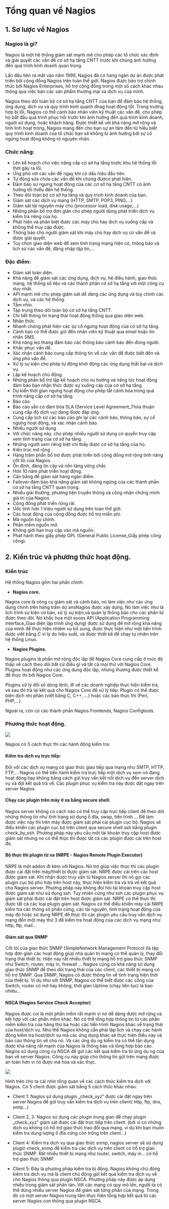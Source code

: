 # Tổng quan về Nagios
## 1. Sơ lược về Nagios
### Nagios là gì?

Nagios là một hệ thống giám sát mạnh mẽ cho phép các tổ chức xác định và giải quyết các vấn đề cơ sở hạ tầng CNTT trước khi chúng ảnh hướng đến quá trình kinh doanh quan trọng.

Lần đầu tiên ra mắt vào năm 1999, Nagios đã có hàng ngàn dự án được phát triển bởi cộng đồng Nagios trên toàn thế giới. Nagios được bảo trợ chính thức bởi Nagios Enterprises, hỗ trợ cộng đồng trong một số cách khác nhau thông qua việc bán các sản phẩm thương mại và dịch vụ của mình.

Nagios theo dõi toàn bộ cơ sở hạ tầng CNTT của bạn để đảm bảo hệ thống, ứng dụng, dich vụ và quy trình kinh quanh đnag hoạt động tốt. Trong trường hợp bị lỗi, Nagios có thể cảnh báo nhân viên kỹ thuật các vấn đề, cho phép họ bắt đầu quá trình phục hồi trước khi ảnh hưởng đến quá trình kinh doanh, người sử dụng, hoặc khách hàng.
Được thiết kế với khả năng mở rộng và tính linh hoạt trong, Nagios mang đến cho bạn sự an tâm đến từ hiểu biết quy trình kinh doanh của tổ chức bạn sẽ không bị ảnh hưởng bởi sự cố ngừng hoạt động không rõ nguyên nhân.

### Chức năng:
- Lên kế hoạch cho việc nâng cấp cơ sở hạ tầng trước khu hệ thống lỗi thời gây ra lỗi.
- Ứng phó với các vấn đề ngay khi có dấu hiệu đầu tiên.
- Tự động sửa chữa các vấn đề khi chúng đượcn phát hiện.
- Đảm bảo sự ngưng hoạt động của các cơ sở hạ tầng CNTT có ảnh hưởng tối thiểu đến hệ thống.
- Theo dõi toàn bộ cơ sở hạ tầng và quy trình kinh doanh của bạn.
- Giám sát các dịch vụ mạng (HTTP, SMTP, POP3, PING,…)
- Giám sát tài nguyên máy chủ (processor load, disk usage,…)
- Những phần bổ trợ đơn giản cho phép người dùng phát triển dịch vụ kiểm tra riêng của họ.
- Phát hiện và phân biệt được các máy chủ hay dich vụ xuống cấp và không thể truy cập được.
- Thông báo cho người giám sát khi máy chủ hay dịch vụ có vấn đề và được giải quyết.
- Tùy chọn giao diện web để xem tình trạng mạng hiện có, thông báo và lịch sử các vấn đề, đăng nhập tập tin,…

### Đặc điểm:
- Giám sát toàn diện.
 -  Khả năng để giám sát các ứng dụng, dịch vụ, hệ điều hành, giao thức mạng, hệ thống số liệu và các thành phần cơ sở hạ tầng với một công cụ duy nhất.
 - API mạnh mẽ cho phép giám sát dễ dàng các ứng dụng và tùy chỉnh các dịch vụ, và các hệ thống.
- Tầm nhìn.
 - Tập trung theo dõi toàn bộ cơ sở hạ tầng CNTT.
 - Chi tiết thông tin trạng thái hoạt động thông qua giao diện web.
- Nhận thức.
 - Nhanh chóng phát hiện các sự cố ngưng hoạt động của cơ sở hạ tầng.
 - Cảnh báo có thể được gửi đến nhân viên kỹ thuật qua email hoặc tin nhắn SMS.
 - Khả năng leo thang đảm bảo các thông báo cảnh báo đến đúng người.
- Khắc phục vấn đề.
 - Xác nhận cảnh báo cung cấp thông tin về các vấn đề được biết đến và ứng phó vấn đề.
 - Xử lý sự kiện cho phép tự động khởi động các ứng dụng thất bại và dịch vụ.
- Lập kế hoạch chủ động.
 - Những phần bổ trợ lập kế hoạch cho xu hướng và năng lực hoạt động đảm bảo bạn nhận thức được sự xuống cáp của cơ sở hạ tầng.
 - Dự kiến thời gian ngưng hoạt động cho phép tắt cảnh bóa trong quá trình nâng cấp cơ sở hạ tầng.
- Báo cáo
 - Báo cáo sẵn có đảm bỏa SLA (Service Level Agreement_Thỏa thuận cung cấp độ dịch vụ) đang được đáp ứng.
 - Cung cấp lịch sử các báo cáo ghi lại các cảnh báo, thông báo, sự cố ngưng hoạt động, và xác nhận cảnh báo.
- Nhiều người sử dụng
 - Với chức năng này, cho phép nhiều người sử dụng có quyền truy cập xem tình trạng của cơ sở hạ tầng.
 - Những người xem riêng biệt chỉ thấy được cơ sở hạ tầng của họ.
- Kiến trúc mở rộng
 - Hàng trăm phần bổ trợ được phát triển bởi cộng đồng mở rộng tính năng cốt lõi của Nagios.
 - Ổn định, đáng tin cậy và nền tảng vững chắc
 - Hơn 10 năm phát triển hoạt động.
 - Cân bằng để giám sát hàng ngàn điểm.
 - Failover đảm bảo khả năng giám sát không ngừng của các thành phần cơ sở hạ tầng CNTT quan trọng.
 - Nhiều giải thưởng, phương tiện truyền thông và công nhận chứng minh giá trị của Nagios.
- Cộng đồng phát triển rộng rãi.
 - Ước tính hơn 1 triệu người sử dụng trên toàn thế giới.
 - Các hoạt động của cộng đồng được hỗ trợ miễn phí.
- Mã nguồn tùy chỉnh.
 - Phần mềm nguồn mở.
 - Không giới hạn truy cập vào mã nguồn.
 - Phát hành theo giấy phép GPL (General Public License_Giấy phép công cộng).

## 2. Kiến trúc và phương thức hoạt động.
### Kiến trúc 
Hệ thống Nagios gồm hai phần chính:

- **Nagios core.**

Nagios core là công cụ giám sát và cảnh báo, nó làm việc như các ứng dụng chính trên hàng trăm dự ansNagios được xây dựng. Nó làm việc như là lịch trình sự kiện cơ bản, xử lý sự kiện,và quản lý thông báo cho các phần tử được theo dõi. Nó khắc họa một sooss API (Application Programming Interface_Giao diện lập trình ứng dụng) được sử dụng để mở rộng khả năng của mình để thực hiện nhiệm vụ bổ sung, được thực hiện như một tiến trình được viết bằng C vì lý do hiệu suất, và được thiết kế để chạy tự nhiên trên hệ thống Linux.

- **Nagios Plugins.**

Nagios plugins là phần mở rộng độc lập để Nagios Core cung cấp ở mức độ thấp về cách theo dõi bất cứ điều gì và tất cả mọi thứ với Nagios Core. Plugins hoạt động như các ứng dụng độc lập, nhưng thương được thiết kế để thực thi bởi Nagios Core.

Plugins xử lý đối số dòng lệnh, đi về các doanh nghiệp thực hiện kiểm tra, và sau đó trả lại kết quả cho Nagios Core để xử lý tiếp. Plugin có thể được biên dịch nhị phân (viết bằng C, C++, …) hoặc các bản thực thi (Perl, PHP,…).

Ngoài ra, còn có các thành phần Nagios Frontends, Nagios Configtools.

### Phương thức hoạt động.

<img src="http://3.bp.blogspot.com/-fS8xNLDPGCY/VqJQXmeKtHI/AAAAAAAAB5Q/YZiiaAPTESY/s1600/image009.png">


Nagios có 5 cách thực thi các hành động kiểm tra:
#### Kiểm tra dịch vụ trực tiếp: 
Đối với các dịch vụ mạng có giao thức giao tiếp qua mạng như SMTP, HTTP, FTP,… Nagios có thể tiến hành kiểm tra trực tiếp một dịch vụ xem nó đang hoạt động hay không bằng cách gửi truy vấn kết nối dịch vụ đến server dịch vụ và đợi kết quả trả về. Các plugin phục vụ kiểm tra này được đặt ngay trên server Nagios.
#### Chạy các plugin trên máy ở xa bằng secure shell: 
Nagios server không có cách nào có thể truy cập trực tiếp client để theo dõi những thông tin như tình trạng sử dụng ổ đĩa, swap, tiến trình … Để làm được việc này thì trên máy được giám sát phải cài plugin cục bộ. Nagios sẽ điểu khiển các plugin cục bộ trên client qua secure shell ssh bằng plugin check_by_ssh. Phương pháp này yêu cầu một tài khoản truy cập host được giám sát nhưng nó có thể thực thi được tất cả các plugin được cài trên host đó.
#### Bộ thực thi plugin từ xa (NRPE - Nagios Remote Plugin Executor)

NRPE là một addon đi kèm với Nagios. Nó trợ giúp việc thực thi các plugin được cài đặt trên máy/thiết bị được giám sát. NRPE được cài trên các host được giám sát. Khi nhận được truy vấn từ Nagios server thì nó gọi các plugin cục bộ phù hợp trên host này, thực hiện kiểm tra và trả về kết quả cho Nagios server. Phương pháp này không đòi hỏi tài khoản truy cập host được giám sát như sử dụng ssh. Tuy nhiên cũng như ssh các plugin phục vụ giám sát phải được cài đặt trên host được giám sát. NRPE có thể thực thi được tất cả các loại plugin giám sát. Nagios có thể điều khiển máy cài NRPE kiểm tra các thông số phần cứng, các tài nguyên, tình trạng hoạt động của máy đó hoặc sử dụng NRPE để thực thi các plugin yêu cầu truy vấn dịch vụ mạng đến một máy thứ 3 để kiểm tra hoạt động của các dịch vụ mạng như http, ftp, mail…
#### Giám sát qua SNMP  
Cốt lõi của giao thức SNMP (SimpleNetwork Management Protocol )là tập hợp đơn giản các hoạt động giúp nhà quản trị mạng có thể quản lý, thay đổi trạng thái thiết bị. Hiện nay rất nhiều thiết bị mạng hỗ trợ giao thức SNMP như Switch, router, máy in, firewall ... Nagios cũng có khả năng sử dụng giao thức SNMP để theo dõi trạng thái của các client, các thiết bị mạng có hỗ trợ SNMP. Qua SNMP, Nagios có được thông tin về tình trạng hiện thời của thiết bị. Ví dụ như với SNMP, Nagios có thể biết được các cổng của Switch, router có mở hay không, thời gian Uptime (chạy liên tục) là bao nhiêu…
#### NSCA (Nagios Service Check Acceptor)
Nagios được coi là một phần mềm rất mạnh vì nó dễ dàng được mở rộng và kết hợp với các phần mềm khác. Nó có thể tổng hợp thông tin từ các phần mềm kiểm tra của hãng thứ ba hoặc các tiến trình Nagios khác về trạng thái của host/dịch vụ. Như thế Nagios không cần phải lập lịch và chạy các hành động kiểm tra host/dịch vụ mà các ứng dụng khác sẽ thực hiện điểu này và báo cáo thông tin về cho nó. Và các ứng dụ ng kiểm tra có thể tận dụng được khả năng rất mạnh của Nagios là thông báo và tổng hợp báo cáo. Nagios sử dụng công cụ NSCA để gửi các kết quả kiểm tra từ ứng dụ ng của bạn về server Nagios. Công cụ này giúp cho thông tin gửi trên mạng được an toàn hơn vì nó được mã hóa và xác thực.


<img src="http://1.bp.blogspot.com/-TjGtfnRdFzY/VqJQX465Z3I/AAAAAAAAB5g/c5mUi4uA3z0/s1600/image011.png">

Hình trên cho ta cái nhìn tổng quan về các cách thức kiểm tra dịch với Nagios. Có 5 client được giám sát bằng 5 cách thức khác nhau:

- Client 1: Nagios sử dụng plugin „check_xyz‟ được cài đặt ngay trên server Nagios để gửi truy vấn kiểm tra dịch vụ trên client( http, ftp, dns, smtp…)

- Client 2, 3: Nagios sử dụng các plugin trung gian để chạy plugin „check_xyz‟ giám sát được cài đặt trực tiếp trên client. (bởi vì có những dịch vụ không có hỗ trợ giao thức trao đổi qua mạng, ví dụ khi bạn muốn kiểm tra dung lượng ổ đĩa cứng còn trống trên client…)

- Client 4: Kiểm tra dịch vụ qua giao thức snmp, nagios server sẽ sử dụng plugin check_snmp để kiểm tra các dịch vụ trên client có hỗ trợ giao thức SNMP. Rất nhiều thiết bị mạng như router, switch, máy in… có hỗ trợ giao thức SNMP.

- Client 5: Đây là phương pháp kiểm tra bị động. Nagios không chủ động kiểm tra dịch vụ mà là client chủ động gửi kết quả kiểm tra dịch vụ về cho Nagios thông qua plugin NSCA. Phương pháp này được áp dụng nhiều trong giám sát phân tán. Với các mạng có quy mô lớn, người ta có thể dùng nhiều server Nagios để giám sát từng phần của mạng. Trong đó có một server Nagios trung tâm thực hiện tổng hợp kết quả từ các server Nagios con thông qua plugin NSCA.




























